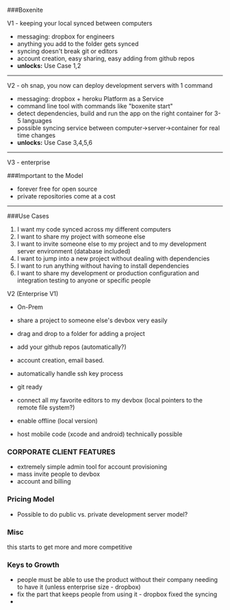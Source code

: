 ###Boxenite

V1 - keeping your local synced between computers
* messaging: dropbox for engineers
* anything you add to the folder gets synced
* syncing doesn't break git or editors
* account creation, easy sharing, easy adding from github repos
* **unlocks:** Use Case 1,2

***

V2 - oh snap, you now can deploy development servers with 1 command
* messaging: dropbox + heroku Platform as a Service
* command line tool with commands like "boxenite start"
* detect dependencies, build and run the app on the right container for 3-5 languages
* possible syncing service between computer->server->container for real time changes
* **unlocks:** Use Case 3,4,5,6

***

V3 - enterprise

###Important to the Model
* forever free for open source
* private repositories come at a cost

***

###Use Cases
1. I want my code synced across my different computers
2. I want to share my project with someone else
3. I want to invite someone else to my project and to my development server environment (database included)
4. I want to jump into a new project without dealing with dependencies
5. I want to run anything without having to install dependencies
6. I want to share my development or production configuration and integration testing to anyone or specific people

V2 (Enterprise V1)
* On-Prem

* share a project to someone else's devbox very easily
* drag and drop to a folder for adding a project
* add your github repos (automatically?)
* account creation, email based. 
* automatically handle ssh key process
* git ready
* connect all my favorite editors to my devbox (local pointers to the remote file system?)
* enable offline (local version) 

* host mobile code (xcode and android) technically possible

### CORPORATE CLIENT FEATURES
* extremely simple admin tool for account provisioning
* mass invite people to devbox
* account and billing

### Pricing Model
* Possible to do public vs. private development server model? 


### Misc
this starts to get more and more competitive


### Keys to Growth
* people must be able to use the product without their company needing to have it (unless enterprise size - dropbox)
* fix the part that keeps people from using it - dropbox fixed the syncing
* 
